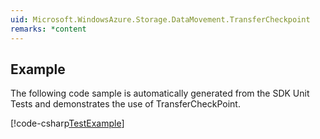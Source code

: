 ```yaml
---
uid: Microsoft.WindowsAzure.Storage.DataMovement.TransferCheckpoint
remarks: *content
---
```


## Example

The following code sample is automatically generated from the SDK Unit Tests and demonstrates the use of TransferCheckPoint. 

[!code-csharp[TestExample](../../azure-storage-net-data-movement/samples/DataMovementSamples/DataMovementSamples/Samples.cs#L131-L176 "TransferCheckpoint")] 

